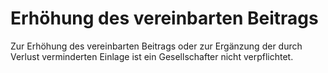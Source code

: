 # Erhöhung des vereinbarten Beitrags

Zur Erhöhung des vereinbarten Beitrags oder zur Ergänzung der durch Verlust verminderten Einlage ist ein Gesellschafter nicht verpflichtet. 

